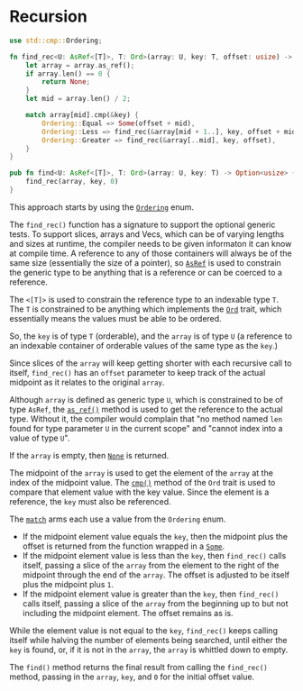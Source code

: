 # Recursion

```rust
use std::cmp::Ordering;

fn find_rec<U: AsRef<[T]>, T: Ord>(array: U, key: T, offset: usize) -> Option<usize> {
    let array = array.as_ref();
    if array.len() == 0 {
        return None;
    }
    let mid = array.len() / 2;

    match array[mid].cmp(&key) {
        Ordering::Equal => Some(offset + mid),
        Ordering::Less => find_rec(&array[mid + 1..], key, offset + mid + 1),
        Ordering::Greater => find_rec(&array[..mid], key, offset),
    }
}

pub fn find<U: AsRef<[T]>, T: Ord>(array: U, key: T) -> Option<usize> {
    find_rec(array, key, 0)
}
```

This approach starts by using the [`Ordering`][ordering-enum] enum.

The `find_rec()` function has a signature to support the optional generic tests.
To support slices, arrays and Vecs, which can be of varying lengths and sizes at runtime,
the compiler needs to be given informaton it can know at compile time.
A reference to any of those containers will always be of the same size (essentially the size of a pointer),
so [`AsRef`][asref] is used to constrain the generic type to be anything that is a reference or can be coerced to a reference.

The `<[T]>` is used to constrain the reference type to an indexable type `T`.
The `T` is constrained to be anything which implements the [`Ord`][ord] trait, which essentially means the values must be able to be ordered.

So, the `key` is of type `T` (orderable), and the `array` is of type `U` (a reference to an indexable container of orderable values
of the same type as the `key`.)

Since slices of the `array` will keep getting shorter with each recursive call to itself, `find_rec()` has an `offset` parameter
to keep track of the actual midpoint as it relates to the original `array`.

Although `array` is defined as generic type `U`, which is constrained to be of type `AsRef`, 
the [`as_ref()`][asref] method is used to get the reference to the actual type.
Without it, the compiler would complain that "no method named `len` found for type parameter `U` in the current scope" and
"cannot index into a value of type `U`".

If the `array` is empty, then [`None`][none] is returned.

The midpoint of the `array` is used to get the element of the `array` at the index of the midpoint value.
The [`cmp()`][cmp] method of the `Ord` trait is used to compare that element value with the key value.
Since the element is a reference, the `key` must also be referenced.

The [`match`][match] arms each use a value from the `Ordering` enum.
- If the midpoint element value equals the `key`, then the midpoint plus the offset is returned from the function wrapped in a [`Some`][some].
- If the midpoint element value is less than the `key`, then `find_rec()` calls itself,
passing a slice of the `array` from the element to the right of the midpoint through the end of the `array`.
The offset is adjusted to be itself plus the midpoint plus `1`. 
- If the midpoint element value is greater than the `key`, then `find_rec()` calls itself,
passing a slice of the `array` from the beginning up to but not including the midpoint element.
The offset remains as is.

While the element value is not equal to the `key`, `find_rec()` keeps calling itself while halving the number of elements being searched,
until either the `key` is found, or, if it is not in the `array`, the `array` is whittled down to empty.

The `find()` method returns the final result from calling the `find_rec()` method, passing in the `array`, `key`, and `0` for the initial
offset value.

[ordering-enum]: https://doc.rust-lang.org/std/cmp/enum.Ordering.html
[asref]: https://doc.rust-lang.org/std/convert/trait.AsRef.html
[ord]: https://doc.rust-lang.org/std/cmp/trait.Ord.html
[asref]: https://doc.rust-lang.org/std/convert/trait.AsRef.html#tymethod.as_ref
[usize]: https://doc.rust-lang.org/std/primitive.usize.html
[match]: https://doc.rust-lang.org/rust-by-example/flow_control/match.html
[cmp]: https://doc.rust-lang.org/std/cmp/trait.Ord.html#tymethod.cmp
[none]: https://doc.rust-lang.org/std/option/enum.Option.html#variant.None
[some]: https://doc.rust-lang.org/std/option/enum.Option.html#variant.Some
